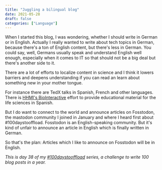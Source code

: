 ```yaml
---
title: "Juggling a bilingual blog"
date: 2021-05-28
draft: false
categories: ["Language"]
---
```

When I started this blog, I was wondering, whether I should write in German or in English.
Actually I really wanted to write about tech topics in German, because there's a ton
of English content, but there's less in German. You could say, well, Germans usually speak and understand English well enough, especially when it comes
to IT so that should not be a big deal but there's another side to it.

There are a lot of efforts to localize content in science and I think it lowers barriers and deepens understanding if you can read an learn about
something new in your mother tongue.

For instance there are TedX talks in Spanish, French and other languages. There is [HHMI's BioInteractive](https://www.biointeractive.org/es)
effort to provide educational material for the life sciences in Spanish.

But I do want to connect to the world and announce articles on Fosstodon, the mastodon community I joined in January and where I heard first about
#100daystooffload. Fosstodon is an English-speaking community. But it's kind of unfair
to announce an article in English which is finally written in German.

So that's the plan: Articles which I like to announce on Fosstodon will be in English.

_This is day 38 of my [#100daystooffload](https://100daystooffload.com/) series, a challenge to write 100 blog posts in a year._